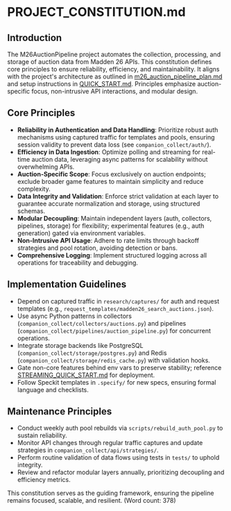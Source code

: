 # PROJECT_CONSTITUTION.md

## Introduction

The M26AuctionPipeline project automates the collection, processing, and storage of auction data from Madden 26 APIs. This constitution defines core principles to ensure reliability, efficiency, and maintainability. It aligns with the project's architecture as outlined in [m26_auction_pipeline_plan.md](m26_auction_pipeline_plan.md) and setup instructions in [QUICK_START.md](QUICK_START.md). Principles emphasize auction-specific focus, non-intrusive API interactions, and modular design.

## Core Principles

- **Reliability in Authentication and Data Handling**: Prioritize robust auth mechanisms using captured traffic for templates and pools, ensuring session validity to prevent data loss (see `companion_collect/auth/`).
- **Efficiency in Data Ingestion**: Optimize polling and streaming for real-time auction data, leveraging async patterns for scalability without overwhelming APIs.
- **Auction-Specific Scope**: Focus exclusively on auction endpoints; exclude broader game features to maintain simplicity and reduce complexity.
- **Data Integrity and Validation**: Enforce strict validation at each layer to guarantee accurate normalization and storage, using structured schemas.
- **Modular Decoupling**: Maintain independent layers (auth, collectors, pipelines, storage) for flexibility; experimental features (e.g., auth generation) gated via environment variables.
- **Non-Intrusive API Usage**: Adhere to rate limits through backoff strategies and pool rotation, avoiding detection or bans.
- **Comprehensive Logging**: Implement structured logging across all operations for traceability and debugging.

## Implementation Guidelines

- Depend on captured traffic in `research/captures/` for auth and request templates (e.g., `request_templates/madden26_search_auctions.json`).
- Use async Python patterns in collectors (`companion_collect/collectors/auctions.py`) and pipelines (`companion_collect/pipelines/auction_pipeline.py`) for concurrent operations.
- Integrate storage backends like PostgreSQL (`companion_collect/storage/postgres.py`) and Redis (`companion_collect/storage/redis_cache.py`) with validation hooks.
- Gate non-core features behind env vars to preserve stability; reference [STREAMING_QUICK_START.md](STREAMING_QUICK_START.md) for deployment.
- Follow Speckit templates in `.specify/` for new specs, ensuring formal language and checklists.

## Maintenance Principles

- Conduct weekly auth pool rebuilds via `scripts/rebuild_auth_pool.py` to sustain reliability.
- Monitor API changes through regular traffic captures and update strategies in `companion_collect/api/strategies/`.
- Perform routine validation of data flows using tests in `tests/` to uphold integrity.
- Review and refactor modular layers annually, prioritizing decoupling and efficiency metrics.

This constitution serves as the guiding framework, ensuring the pipeline remains focused, scalable, and resilient. (Word count: 378)